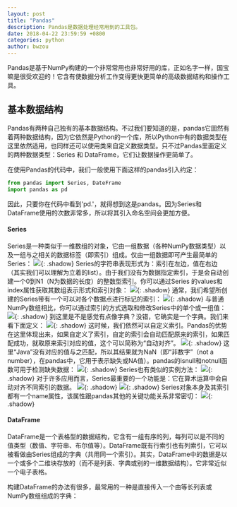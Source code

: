 ```yaml
---
layout: post
title: "Pandas"
description: Pandas是数据处理经常用到的工具包。
date: 2018-04-22 23:59:59 +0800
categories: python
author: bwzou
---
```

Pandas是基于NumPy构建的一个非常常用也非常好用的库，正如名字一样，国宝嘛是很受欢迎的！它含有使数据分析工作变得更快更简单的高级数据结构和操作工具。

## 基本数据结构
Pandas有两种自己独有的基本数据结构。不过我们要知道的是，pandas它固然有着两种数据结构，因为它依然是Python的一个库，所以Python中有的数据类型在这里依然适用，也同样还可以使用类来自定义数据类型。只不过Pandas里面定义的两种数据类型：Series 和 DataFrame，它们让数据操作更简单了。

在使用Pandas的代码中，我们一般使用下面这样的pandas引入约定：
```python
from pandas import Series, DateFrame
import pandas as pd
```
因此，只要你在代码中看到'pd.'，就得想到这是pandas。因为Series和DataFrame使用的次数非常多，所以将其引入命名空间会更加方便。

#### Series
Series是一种类似于一维数组的对象，它由一组数据（各种NumPy数据类型）以及一组与之相关的数据标签（即索引）组成。仅由一组数据即可产生最简单的Series：
![]({{site.baseurl}}/images/20180420_series_define.png){: .shadow}
Series的字符串表现形式为：索引在左边，值在右边（其实我们可以理解为立着的list）。由于我们没有为数据指定索引，于是会自动创建一个0到N1（N为数据的长度）的整数型索引。你可以通过Series 的values和index属性获取其数组表示形式和索引对象：
![]({{site.baseurl}}/images/20180420_series_value_index.png){: .shadow}
通常，我们希望所创建的Series带有一个可以对各个数据点进行标记的索引：
![]({{site.baseurl}}/images/20180420_series_value_index2.png){: .shadow}
与普通NumPy数组相比，你可以通过索引的方式选取和修改Series中的单个或一组值：
![]({{site.baseurl}}/images/20180420_series_value_index3.png){: .shadow}
到这里是不是感觉有点像字典？没错，它确实是一个字典。我们来看下面定义：
![]({{site.baseurl}}/images/20180420_series_value_index4.png){: .shadow}
这时候，我们依然可以自定义索引。Pandas的优势在这里体现出来，如果自定义了索引，自定的索引会自动匹配原来的索引，如果匹配成功，就取原来索引对应的值，这个可以简称为“自动对齐”。
![]({{site.baseurl}}/images/20180420_series_value_index5.png){: .shadow}
这里“Java”没有对应的值与之匹配，所以其结果就为NaN（即“非数字”（not a number），在pandas中，它用于表示缺失或NA值）。pandas的isnull和notnull函数可用于检测缺失数据：
![]({{site.baseurl}}/images/20180420_series_value_index6.png){: .shadow}
Series也有类似的实例方法：
![]({{site.baseurl}}/images/20180420_series_value_index7.png){: .shadow}
对于许多应用而言，Series最重要的一个功能是：它在算术运算中会自动对齐不同索引的数据。
![]({{site.baseurl}}/images/20180420_series_value_index8.png){: .shadow}
![]({{site.baseurl}}/images/20180420_series_value_index9.png){: .shadow}
Series对象本身及其索引都有一个name属性，该属性跟pandas其他的关键功能关系非常密切：
![]({{site.baseurl}}/images/20180420_series_value_index10.png){: .shadow}

#### DataFrame
DataFrame是一个表格型的数据结构，它含有一组有序的列，每列可以是不同的值类型（数值、字符串、布尔值等）。DataFrame既有行索引也有列索引，它可以被看做由Series组成的字典（共用同一个索引）。其实，DataFrame中的数据是以一个或多个二维块存放的（而不是列表、字典或别的一维数据结构）。它非常近似一个电子表格。

构建DataFrame的办法有很多，最常用的一种是直接传入一个由等长列表或NumPy数组组成的字典：






<style>.shadow{
    box-shadow: 2px 2px 5px #aaa;
    border-radius: 0;
    margin-top: 1em;
    margin-bottom: 1em;
}</style>
